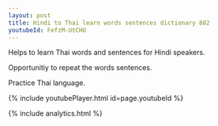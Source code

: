 ```yaml
---
layout: post
title: Hindi to Thai learn words sentences dictionary 882 
youtubeId: FefzM-UtCHU
---
```

 
 
Helps to learn Thai words and sentences for Hindi speakers.

Opportunitiy to repeat the words sentences. 

Practice Thai language. 
 
{% include youtubePlayer.html id=page.youtubeId %}
 
 
{% include analytics.html %}
